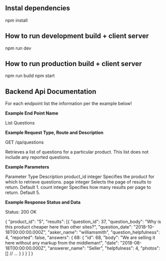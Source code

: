 ## Instal dependencies
npm install

## How to run development build + client server
npm run dev


## How to run production build + client server
npm run build
npm start



## Backend Api Documentation

For each endpoint list the information per the example below!

**Example End Point Name**

List Questions

**Example Request Type, Route and Description**

GET /qa/questions

Retrieves a list of questions for a particular product. This list does not include any reported questions.

**Example Parameters**

Parameter	Type	Description
product_id	integer	Specifies the product for which to retrieve questions.
page	integer	Selects the page of results to return. Default 1.
count	integer	Specifies how many results per page to return. Default 5.

**Example Response Status and Data**

Status: 200 OK

{
  "product_id": "5",
  "results": [{
        "question_id": 37,
        "question_body": "Why is this product cheaper here than other sites?",
        "question_date": "2018-10-18T00:00:00.000Z",
        "asker_name": "williamsmith",
        "question_helpfulness": 4,
        "reported": false,
        "answers": {
          68: {
            "id": 68,
            "body": "We are selling it here without any markup from the middleman!",
            "date": "2018-08-18T00:00:00.000Z",
            "answerer_name": "Seller",
            "helpfulness": 4,
            "photos": []
            // ...
          }
        }
      }
  ]
}